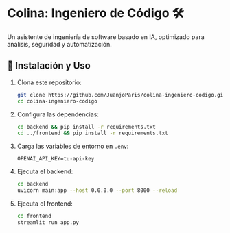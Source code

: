 # Colina: Ingeniero de Código 🛠️

Un asistente de ingeniería de software basado en IA, optimizado para análisis, seguridad y automatización.

## 🚀 Instalación y Uso

1. Clona este repositorio:
   ```sh
   git clone https://github.com/JuanjoParis/colina-ingeniero-codigo.git
   cd colina-ingeniero-codigo
   ```

2. Configura las dependencias:
   ```sh
   cd backend && pip install -r requirements.txt
   cd ../frontend && pip install -r requirements.txt
   ```

3. Carga las variables de entorno en `.env`:
   ```
   OPENAI_API_KEY=tu-api-key
   ```

4. Ejecuta el backend:
   ```sh
   cd backend
   uvicorn main:app --host 0.0.0.0 --port 8000 --reload
   ```

5. Ejecuta el frontend:
   ```sh
   cd frontend
   streamlit run app.py
   ```
